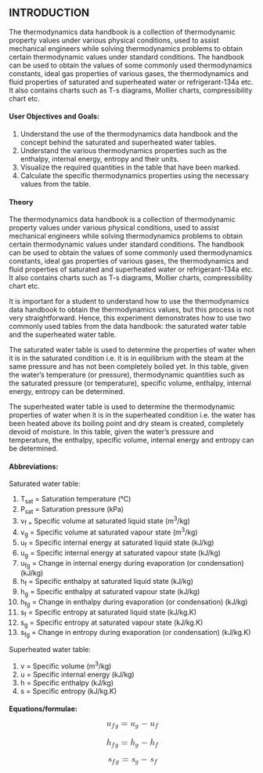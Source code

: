 ## INTRODUCTION<br>

The thermodynamics data handbook is a collection of thermodynamic property values under various physical conditions, used to assist mechanical engineers while solving thermodynamics problems to obtain certain thermodynamic values under standard conditions. The handbook can be used to obtain the values of some commonly used thermodynamics constants, ideal gas properties of various gases, the thermodynamics and fluid properties of saturated and superheated water or refrigerant-134a etc. It also contains charts such as T-s diagrams, Mollier charts, compressibility chart etc.

#### User Objectives and Goals:

  1.  Understand the use of the thermodynamics data handbook and the concept behind the saturated and superheated water tables.
  2.  Understand the various thermodynamics properties such as the enthalpy, internal energy, entropy and their units.
  3. Visualize the required quantities in the table that have been marked.
  4. Calculate the specific thermodynamics properties using the necessary values from the table.


#### Theory

The thermodynamics data handbook is a collection of thermodynamic property values under various physical conditions, used to assist mechanical engineers while solving thermodynamics problems to obtain certain thermodynamic values under standard conditions. The handbook can be used to obtain the values of some commonly used thermodynamics constants, ideal gas properties of various gases, the thermodynamics and fluid properties of saturated and superheated water or refrigerant-134a etc. It also contains charts such as T-s diagrams, Mollier charts, compressibility chart etc.

It is important for a student to understand how to use the thermodynamics data handbook to obtain the thermodynamics values, but this process is not very straightforward. Hence, this experiment demonstrates how to use two commonly used tables from the data handbook: the saturated water table and the superheated water table.

The saturated water table is used to determine the properties of water when it is in the saturated condition i.e. it is in equilibrium with the steam at the same pressure and has not been completely boiled yet. In this table, given the water’s temperature (or pressure), thermodynamic quantities such as the saturated pressure (or temperature), specific volume, enthalpy, internal energy, entropy can be determined.

The superheated water table is used to determine the thermodynamic properties of water when it is in the superheated condition i.e. the water has been heated above its boiling point and dry steam is created, completely devoid of moisture. In this table, given the water’s pressure and temperature, the enthalpy, specific volume, internal energy and entropy can be determined.

#### Abbreviations:

Saturated water table:

1. T<sub>sat</sub> = Saturation temperature (℃)
2. P<sub>sat</sub> = Saturation pressure (kPa)
3. v<sub>f</sub><sub> =</sub> Specific volume at saturated liquid state (m<sup>3</sup>/kg)
4. v<sub>g</sub> = Specific volume at saturated vapour state (m<sup>3</sup>/kg)
5. u<sub>f</sub> = Specific internal energy at saturated liquid state (kJ/kg)
6. u<sub>g</sub> = Specific internal energy at saturated vapour state (kJ/kg)
7. u<sub>fg</sub> = Change in internal energy during evaporation (or condensation) (kJ/kg)
8. h<sub>f</sub> = Specific enthalpy at saturated liquid state (kJ/kg)
9. h<sub>g</sub> = Specific enthalpy at saturated vapour state (kJ/kg)
10. h<sub>fg</sub> = Change in enthalpy during evaporation (or condensation) (kJ/kg)
11. s<sub>f</sub> = Specific entropy at saturated liquid state (kJ/kg.K)
12. s<sub>g</sub> = Specific entropy at saturated vapour state (kJ/kg.K)
13. s<sub>fg</sub> = Change in entropy during evaporation (or condensation) (kJ/kg.K)

Superheated water table:

1. v = Specific volume (m<sup>3</sup>/kg)
2. u = Specific internal energy (kJ/kg)
3. h = Specific enthalpy (kJ/kg)
4. s = Specific entropy (kJ/kg.K)

#### Equations/formulae:

<center><img src="./images/equations/eq1.png" /></center>
<br>

<center><img src="./images/equations/eq2.png" /></center>
<br>

<center><img src="./images/equations/eq3.png" /></center>
<br>
